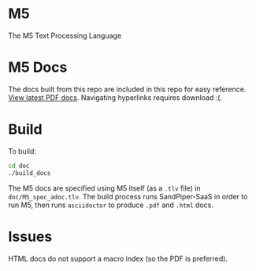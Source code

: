 # M5

The M5 Text Processing Language

# M5 Docs

The docs built from this repo are included in this repo for easy reference. [View latest PDF docs](https://docs.google.com/viewer?url=https://raw.githubusercontent.com/rweda/M5/main/doc/M5_spec.pdf). Navigating hyperlinks requires download :(.

# Build

To build:

```sh
cd doc
./build_docs
```

The M5 docs are specified using M5 itself (as a `.tlv` file) in `doc/M5_spec_adoc.tlv`. The build
process runs SandPiper-SaaS in order to run M5, then runs `asciidoctor` to produce `.pdf` and
`.html` docs.

# Issues

HTML docs do not support a macro index (so the PDF is preferred).

